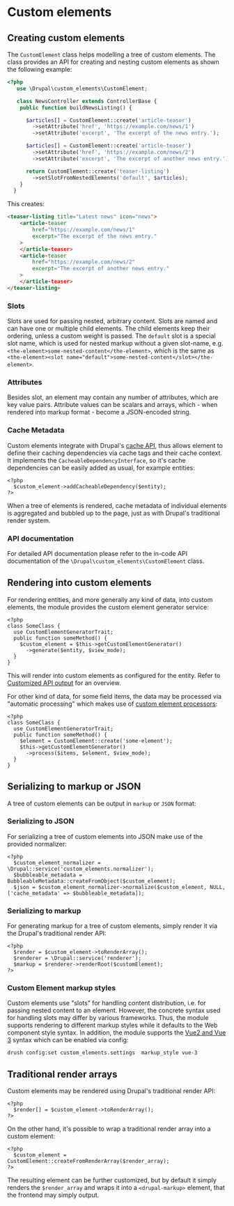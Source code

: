 # Custom elements

## Creating custom elements

The `CustomElement` class helps modelling a tree of custom elements. The class provides an API for creating and nesting custom elements as shown the following example:

  ```php [Controller/News.php]
  <?php
     use \Drupal\custom_elements\CustomElement;

     class NewsController extends ControllerBase {
      public function buildNewsListing() {

        $articles[] = CustomElement::create('article-teaser')
          ->setAttribute('href', 'https://example.com/news/1')
          ->setAttribute('excerpt', 'The excerpt of the news entry.');

        $articles[] = CustomElement::create('article-teaser')
          ->setAttribute('href', 'https://example.com/news/2')
          ->setAttribute('excerpt', 'The excerpt of another news entry.');

        return CustomElement::create('teaser-listing')
          ->setSlotFromNestedElements('default', $articles);
      }
    }
  ```

This creates:

```html
<teaser-listing title="Latest news" icon="news">
    <article-teaser
        href="https://example.com/news/1"
        excerpt="The excerpt of the news entry."
    >
    </article-teaser>
    <article-teaser
        href="https://example.com/news/2"
        excerpt="The excerpt of another news entry."
    >
    </article-teaser>
</teaser-listing>
```

### Slots

Slots are used for passing nested, arbitrary content. Slots are named and can have one or multiple child elements. The child elements keep their ordering, unless a custom weight is passed. The `default` slot is a special slot name, which is used for nested markup without a given slot-name, e.g. `<the-element>some-nested-content</the-element>`, which is the same as `<the-element><slot name="default">some-nested-content</slot></the-element>`.

### Attributes

Besides slot, an element may contain any number of attributes, which are key value pairs. Attribute values can be scalars and arrays, which - when rendered into markup format - become a JSON-encoded string.

### Cache Metadata

Custom elements integrate with Drupal's [cache API](https://www.drupal.org/docs/8/api/cache-api/cacheabledependencyinterface-friends), thus allows element to define their caching dependencies via cache tags and their cache context. It implements the `CacheableDependencyInterface`, so it's cache dependencies can be easily added as usual, for example entities:

    <?php
      $custom_element->addCacheableDependency($entity);
    ?>

When a tree of elements is rendered, cache metadata of individual elements is aggregated and bubbled up to the page, just as with Drupal's traditional render system.

###  API documentation

For detailed API documentation please refer to the in-code API documentation of the `\Drupal\custom_elements\CustomElement` class.

## Rendering into custom elements

For rendering entities, and more generally any kind of data, into custom elements, the module provides the custom element generator service:

    <?php
    class SomeClass {
      use CustomElementGeneratorTrait;
      public function someMethod() {
        $custom_element = $this->getCustomElementGenerator()
          ->generate($entity, $view_mode);
      }
    }

This will render into custom elements as configured for the entity. Refer to [Customized API output](/guide/customized-api-output) for an overview.


For other kind of data, for some field items, the data may be processed via "automatic processing" which makes use of [custom element processors](/drupal/custom-element-processors):

    <?php
    class SomeClass {
      use CustomElementGeneratorTrait;
      public function someMethod() {
        $element = CustomElement::create('some-element');
        $this->getCustomElementGenerator()
          ->process($items, $element, $view_mode);
      }
    }

## Serializing to markup or JSON

A tree of custom elements can be output in `markup` or `JSON` format:

### Serializing to JSON

For serializing a tree of custom elements into JSON make use of the provided normalizer:

    <?php
      $custom_element_normalizer = \Drupal::service('custom_elements.normalizer');
      $bubbleable_metadata = BubbleableMetadata::createFromObject($custom_element);
      $json = $custom_element_normalizer->normalize($custom_element, NULL, ['cache_metadata' => $bubbleable_metadata]);

### Serializing to markup

For generating markup for a tree of custom elements, simply render it via the Drupal's traditional render API:

    <?php
      $render = $custom_element->toRenderArray();
      $renderer = \Drupal::service('renderer');
      $markup = $renderer->renderRoot($customElement);
    ?>

### Custom Element markup styles

Custom elements use "slots" for handling content distribution, i.e. for passing
nested content to an element. However, the concrete syntax used for handling
slots may differ by various frameworks. Thus, the module supports rendering to
different markup styles while it defaults to the Web component style syntax. In addition,
the module supports the [Vue2 and Vue 3](https://vuejs.org/v2/guide/components-slots.html#Named-Slots-Shorthand) syntax which can be enabled via config:

    drush config:set custom_elements.settings  markup_style vue-3

## Traditional render arrays

Custom elements may be rendered using Drupal's traditional render API:

    <?php
      $render[] = $custom_element->toRenderArray();
    ?>

On the other hand, it's possible to wrap a traditional render array into a custom element:

    <?php
      $custom_element = CustomElement::createFromRenderArray($render_array);
    ?>

The resulting element can be further customized, but by default it simply renders the `$render_array` and wraps it into a `<drupal-markup>` element, that the frontend may simply output.
